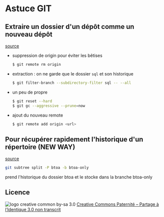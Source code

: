 # Astuce GIT

## Extraire un dossier d'un dépôt comme un nouveau dépôt

[source](http://www.duchatelet.net/blog/?post/2013/05/30/Extraire-un-dossier-d-un-d%C3%A9p%C3%B4t-Git%2C-et-en-faire-un-autre-d%C3%A9p%C3%B4t)

* suppression de origin pour éviter les bêtises

    ```bash
    $ git remote rm origin
    ```

* extraction : on ne garde que le dossier `sql` et son historique

    ```bash
    $ git filter-branch --subdirectory-filter sql -- --all
    ```

* un peu de propre

    ```bash
    $ git reset --hard
    $ git gc --aggressive --prune=now
    ```

* ajout du nouveau remote

    ```bash
    $ git remote add origin <url>
    ```

## Pour récupérer rapidement l'historique d'un répertoire (NEW WAY)

[source](http://stackoverflow.com/questions/359424/detach-subdirectory-into-separate-git-repository/17864475#17864475)

```bash
git subtree split -P btoa -b btoa-only
```

prend l'historique du dossier btoa et le stocke dans la branche btoa-only

## Licence

![logo creative common by-sa 3.0](http://i.creativecommons.org/l/by-sa/3.0/88x31.png)
[Creative Commons Paternité – Partage à l’Identique 3.0 non transcrit](http://creativecommons.org/licenses/by-sa/3.0/)

